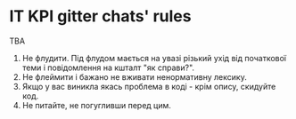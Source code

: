IT KPI gitter chats' rules
==========================

TBA

1. Не флудити.  Під флудом мається на увазі різький ухід від початкової теми і повідомлення на кшталт "як справи?".
2. Не флеймити і бажано не вживати ненормативну лексику.
3. Якщо у вас виникла якась проблема в коді - крім опису, скидуйте код.
4. Не питайте, не погугливши перед цим.
